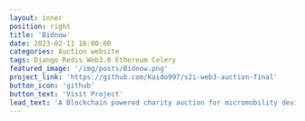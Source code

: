 ```yaml
---
layout: inner
position: right
title: 'Bidnow'
date: 2023-02-11 16:00:00
categories: Auction website
tags: Django Redis Web3.0 Ethereum Celery 
featured_image: '/img/posts/Bidnow.png'
project_link: 'https://github.com/Kaido997/s2i-web3-auction-final'
button_icon: 'github'
button_text: 'Visit Project'
lead_text: 'A Blockchain powered charity auction for micromobility devices.'
---
```

